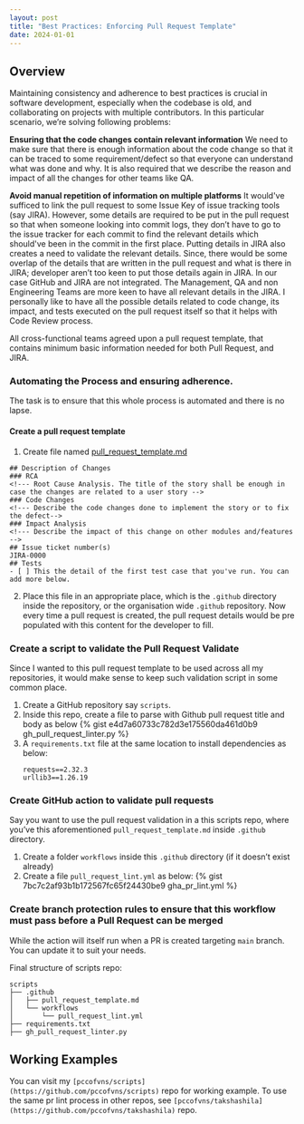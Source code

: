 ```yaml
---
layout: post
title: "Best Practices: Enforcing Pull Request Template"
date: 2024-01-01
---
```


## Overview

Maintaining consistency and adherence to best practices is crucial in software development, especially when the codebase is old, and collaborating on projects with multiple contributors. In this particular scenario, we’re solving following problems:

**Ensuring that the code changes contain relevant information**
We need to make sure that there is enough information about the code change so that it can be traced to some requirement/defect so that everyone can understand what was done and why. It is also required that we describe the reason and impact of all the changes for other teams like QA.

**Avoid manual repetition of information on multiple platforms**
It would've sufficed to link the pull request to some Issue Key of issue tracking tools (say JIRA). However, some details are required to be put in the pull request so that when someone looking into commit logs, they don’t have to go to the issue tracker for each commit to find the relevant details which should've been in the commit in the first place. Putting details in JIRA also creates a need to validate the relevant details. Since, there would be some overlap of the details that are written in the pull request and what is there in JIRA; developer aren’t too keen to put those details again in JIRA. In our case GitHub and JIRA are not integrated. The Management, QA and non Engineering Teams are more keen to have all relevant details in the JIRA. I personally like to have all the possible details related to code change, its impact, and tests executed on the pull request itself so that it helps with Code Review process. 

All cross-functional teams agreed upon a pull request template, that contains minimum basic information needed for both Pull Request, and JIRA.

### Automating the Process and ensuring adherence.

The task is to ensure that this whole process is automated and there is no lapse.

#### Create a pull request template

1. Create file named [pull_request_template.md](https://gist.githubusercontent.com/pccofvns/a02fd59870d78da437bf7a57211f930d/raw/a27bdd73b1963a0cf480b820c09d0bf233d4fa2b/pull_request_template.md)
```
## Description of Changes
### RCA
<!--- Root Cause Analysis. The title of the story shall be enough in case the changes are related to a user story -->
### Code Changes
<!--- Describe the code changes done to implement the story or to fix the defect-->
### Impact Analysis
<!--- Describe the impact of this change on other modules and/features -->
## Issue ticket number(s)
JIRA-0000
## Tests
- [ ] This the detail of the first test case that you've run. You can add more below.
```
2. Place this file in an appropriate place, which is the `.github` directory inside the repository, or the organisation wide `.github` repository. Now every time a pull request is created, the pull request details would be pre populated with this content for the developer to fill.

### Create a script to validate the Pull Request Validate

Since I wanted to this pull request template to be used across all my repositories, it would make sense to keep such validation script in some common place. 

1. Create a GitHub repository say `scripts`.
2. Inside this repo, create a file to parse with Github pull request title and body as below
   {% gist e4d7a60733c782d3e175560da461d0b9 gh_pull_request_linter.py %}
3. A `requirements.txt` file at the same location to install dependencies as below:
   ```
   requests==2.32.3
   urllib3==1.26.19
   ```

### Create GitHub action to validate pull requests

Say you want to use the pull request validation in a this scripts repo, where you’ve this aforementioned `pull_request_template.md` inside `.github` directory.

1. Create a folder `workflows` inside this `.github` directory (if it doesn’t exist already)
2. Create a file `pull_request_lint.yml` as below:
   {% gist 7bc7c2af93b1b172567fc65f24430be9 gha_pr_lint.yml %}

### Create branch protection rules to ensure that this workflow must pass before a Pull Request can be merged

While the action will itself run when a PR is created targeting `main` branch. You can update it to suit your needs.

Final structure of scripts repo:

```
scripts
├── .github
│   ├── pull_request_template.md
│   └── workflows
│		└── pull_request_lint.yml
├── requirements.txt
├── gh_pull_request_linter.py
```

## Working Examples

You can visit my `[pccofvns/scripts](https://github.com/pccofvns/scripts)` repo for working example. To use the same pr lint process in other repos, see `[pccofvns/takshashila](https://github.com/pccofvns/takshashila)` repo. 